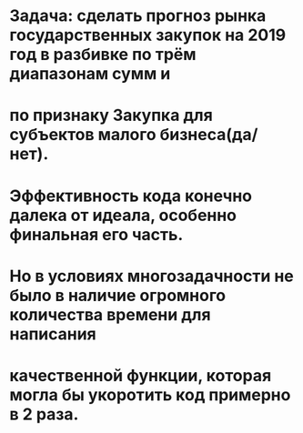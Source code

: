 # Задача: сделать прогноз рынка государственных закупок на 2019 год в разбивке по трём диапазонам сумм и
# по признаку Закупка для субъектов малого бизнеса(да/нет).
# 
# Эффективность кода конечно далека от идеала, особенно финальная его часть.
# Но в условиях многозадачности не было в наличие огромного количества времени для написания
# качественной функции, которая могла бы укоротить код примерно в 2 раза.
# 
